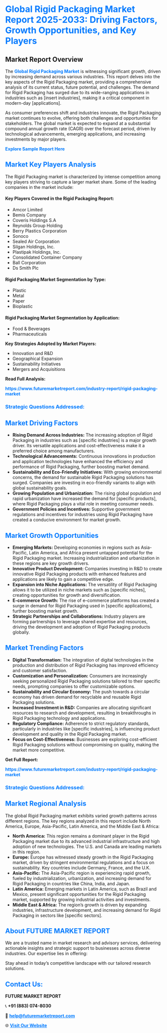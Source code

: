 <h1 style="color: #007BFF;">Global Rigid Packaging Market Report 2025-2033: Driving Factors, Growth Opportunities, and Key Players</h1>

<section id="overview">
<h2>Market Report Overview</h2>
<p>The <a href="https://www.futuremarketreport.com/industry-report/rigid-packaging-market" style="color: #007BFF; text-decoration: none;"><strong>Global Rigid Packaging Market</strong></a> is witnessing significant growth, driven by increasing demand across various industries. This report delves into the key aspects of the Rigid Packaging market, providing a comprehensive analysis of its current status, future potential, and challenges. The demand for Rigid Packaging has surged due to its wide-ranging applications in industries such as [insert industries], making it a critical component in modern-day [applications].</p>
<p>As consumer preferences shift and industries innovate, the Rigid Packaging market continues to evolve, offering both challenges and opportunities for stakeholders. The global market is expected to expand at a substantial compound annual growth rate (CAGR) over the forecast period, driven by technological advancements, emerging applications, and increasing investments by major players.</p>
</section>

<section id="overview">
<p><a href="https://www.futuremarketreport.com/request-sample/reportId=29743" style="color: #007BFF; text-decoration: none;"><strong>Explore Sample Report Here</strong></a></p>
</section>

<section id="key-players">
<h2 style="color: #007BFF;">Market Key Players Analysis</h2>
<p>The Rigid Packaging market is characterized by intense competition among key players striving to capture a larger market share. Some of the leading companies in the market include:</p>
<h4>Key Players Covered in the Rigid Packaging Report:</h4>
<ul><li>Amcor Limited</li><li>Bemis Company</li><li>Coveris Holdings S.A</li><li>Reynolds Group Holding</li><li>Berry Plastics Corporation</li><li>Sonoco</li><li>Sealed Air Corporation</li><li>Silgan Holdings, Inc.</li><li>Plastipak Holdings, Inc.</li><li>Consolidated Container Company</li><li>Ball Corporation</li><li>Ds Smith Plc</li></ul>
<h4>Rigid Packaging Market Segmentation by Type:</h4>
<ul><li>Plastic</li><li>Metal</li><li>Paper</li><li>Bioplastic</li></ul>

<h4>Rigid Packaging Market Segmentation by Application:</h4>
<ul><li>Food &amp; Beverages</li><li>Pharmaceuticals</li></ul>
<p><strong>Key Strategies Adopted by Market Players:</strong></p>
<ul>
<li>Innovation and R&D</li>
<li>Geographical Expansion</li>
<li>Sustainability Initiatives</li>
<li>Mergers and Acquisitions</li>
</ul>
</section>

<section>
<p><strong>Read Full Analysis: </strong></p><a href="https://www.futuremarketreport.com/industry-report/rigid-packaging-market" style="color: #007BFF; text-decoration: none;"><strong>https://www.futuremarketreport.com/industry-report/rigid-packaging-market</strong></a>
<h3 style="color: #007BFF;">Strategic Questions Addressed:</h3>
</section>

<section id="driving-factors">
<h2 style="color: #007BFF;">Market Driving Factors</h2>
<ul>
<li><strong>Rising Demand Across Industries:</strong> The increasing adoption of Rigid Packaging in industries such as [specific industries] is a major growth driver. Its versatile applications and cost-effectiveness make it a preferred choice among manufacturers.</li>
<li><strong>Technological Advancements:</strong> Continuous innovations in production and application technologies have enhanced the efficiency and performance of Rigid Packaging, further boosting market demand.</li>
<li><strong>Sustainability and Eco-Friendly Initiatives:</strong> With growing environmental concerns, the demand for sustainable Rigid Packaging solutions has surged. Companies are investing in eco-friendly variants to align with global sustainability goals.</li>
<li><strong>Growing Population and Urbanization:</strong> The rising global population and rapid urbanization have increased the demand for [specific products], where Rigid Packaging plays a vital role in meeting consumer needs.</li>
<li><strong>Government Policies and Incentives:</strong> Supportive government regulations and incentives for industries using Rigid Packaging have created a conducive environment for market growth.</li>
</ul>
</section>

<section id="growth-opportunities">
<h2 style="color: #007BFF;">Market Growth Opportunities</h2>
<ul>
<li><strong>Emerging Markets:</strong> Developing economies in regions such as Asia-Pacific, Latin America, and Africa present untapped potential for the Rigid Packaging market. Increasing industrialization and urbanization in these regions are key growth drivers.</li>
<li><strong>Innovative Product Development:</strong> Companies investing in R&D to create innovative Rigid Packaging products with enhanced features and applications are likely to gain a competitive edge.</li>
<li><strong>Expansion into Niche Applications:</strong> The versatility of Rigid Packaging allows it to be utilized in niche markets such as [specific niches], creating opportunities for growth and diversification.</li>
<li><strong>E-commerce Growth:</strong> The rise of e-commerce platforms has created a surge in demand for Rigid Packaging used in [specific applications], further boosting market growth.</li>
<li><strong>Strategic Partnerships and Collaborations:</strong> Industry players are forming partnerships to leverage shared expertise and resources, driving the development and adoption of Rigid Packaging products globally.</li>
</ul>
</section>

<section id="trending-factors">
<h2 style="color: #007BFF;">Market Trending Factors</h2>
<ul>
<li><strong>Digital Transformation:</strong> The integration of digital technologies in the production and distribution of Rigid Packaging has improved efficiency and customer satisfaction.</li>
<li><strong>Customization and Personalization:</strong> Consumers are increasingly seeking personalized Rigid Packaging solutions tailored to their specific needs, prompting companies to offer customizable options.</li>
<li><strong>Sustainability and Circular Economy:</strong> The push towards a circular economy has driven demand for recyclable and reusable Rigid Packaging solutions.</li>
<li><strong>Increased Investment in R&D:</strong> Companies are allocating significant resources to research and development, resulting in breakthroughs in Rigid Packaging technology and applications.</li>
<li><strong>Regulatory Compliance:</strong> Adherence to strict regulatory standards, particularly in industries like [specific industries], is influencing product development and quality in the Rigid Packaging market.</li>
<li><strong>Focus on Cost-Effectiveness:</strong> Businesses are exploring cost-efficient Rigid Packaging solutions without compromising on quality, making the market more competitive.</li>
</ul>
</section>

<section>
<p><strong>Get Full Report: </strong></p><a href="https://www.futuremarketreport.com/industry-report/rigid-packaging-market" style="color: #007BFF; text-decoration: none;"><strong>https://www.futuremarketreport.com/industry-report/rigid-packaging-market</strong></a>
<h3 style="color: #007BFF;">Strategic Questions Addressed:</h3>
</section>


<section id="regional-analysis">
<h2 style="color: #007BFF;">Market Regional Analysis</h2>
<p>The global Rigid Packaging market exhibits varied growth patterns across different regions. The key regions analyzed in this report include North America, Europe, Asia-Pacific, Latin America, and the Middle East & Africa:</p>
<ul>
<li><strong>North America:</strong> This region remains a dominant player in the Rigid Packaging market due to its advanced industrial infrastructure and high adoption of new technologies. The U.S. and Canada are leading markets in this region.</li>
<li><strong>Europe:</strong> Europe has witnessed steady growth in the Rigid Packaging market, driven by stringent environmental regulations and a focus on sustainability. Key countries include Germany, France, and the U.K.</li>
<li><strong>Asia-Pacific:</strong> The Asia-Pacific region is experiencing rapid growth, fueled by industrialization, urbanization, and increasing demand for Rigid Packaging in countries like China, India, and Japan.</li>
<li><strong>Latin America:</strong> Emerging markets in Latin America, such as Brazil and Mexico, present significant opportunities for the Rigid Packaging market, supported by growing industrial activities and investments.</li>
<li><strong>Middle East & Africa:</strong> The region’s growth is driven by expanding industries, infrastructure development, and increasing demand for Rigid Packaging in sectors like [specific sectors].</li>
</ul>
</section>

<footer>
<h2 style="color: #007BFF;">About FUTURE MARKET REPORT</h2>
<p>We are a trusted name in market research and advisory services, delivering actionable insights and strategic support to businesses across diverse industries. Our expertise lies in offering:</p>

<p>Stay ahead in today’s competitive landscape with our tailored research solutions.</p>

<h2 style="color: #007BFF;">Contact Us:</h2>
<p><strong>FUTURE MARKET REPORT</strong></p>
<p>📞 <strong>+91 (883) 074-8030</strong></p>
<p>📧 <strong><a href="mailto:help@futuremarketreport.com" style="color: #007BFF;">help@futuremarketreport.com</a></strong></p>
<p>🌐 <strong><a href="https://www.futuremarketreport.com/" style="color: #007BFF;">Visit Our Website</a></strong></p>
</footer>